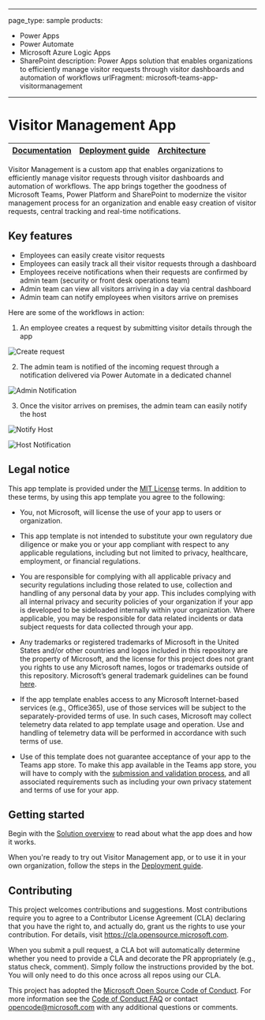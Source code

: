 
---
page_type: sample
products:
- Power Apps
- Power Automate
- Microsoft Azure Logic Apps
- SharePoint
description: Power Apps solution that enables organizations to efficiently manage visitor requests through visitor dashboards and automation of workflows
urlFragment: microsoft-teams-app-visitormanagement
---

# Visitor Management App

| [Documentation](https://github.com/OfficeDev/microsoft-teams-app-visitormanagement/wiki/Home) | [Deployment guide](https://github.com/OfficeDev/microsoft-teams-app-visitormanagement/wiki/Deployment-Guide) | [Architecture](https://github.com/OfficeDev/microsoft-teams-app-visitormanagement/wiki/Solution-Overview) |
| ---- | ---- | ---- |

Visitor Management is a custom app that enables organizations to efficiently manage visitor requests through visitor dashboards and automation of workflows. The app brings together the goodness of Microsoft Teams, Power Platform and SharePoint to modernize the visitor management process for an organization and enable easy creation of visitor requests, central tracking and real-time notifications.

## Key features
* Employees can easily create visitor requests
* Employees can easily track all their visitor requests through a dashboard
* Employees receive notifications when their requests are confirmed by admin team (security or front desk operations team)
* Admin team can view all visitors arriving in a day via central dashboard
* Admin team can notify employees when visitors arrive on premises

Here are some of the workflows in action:

1. An employee creates a request by submitting visitor details through the app
	
![Create request](https://github.com/OfficeDev/microsoft-teams-app-visitormanagement/wiki/Images/CreateRequest.png)

2. The admin team is notified of the incoming request through a notification delivered via Power Automate in a dedicated channel

  ![Admin Notification](https://github.com/OfficeDev/microsoft-teams-app-visitormanagement/wiki/Images/AdminNotification.png)

3. Once the visitor arrives on premises, the admin team can easily notify the host

  ![Notify Host](https://github.com/OfficeDev/microsoft-teams-app-visitormanagement/wiki/Images/NotifyHost.png)
	
  ![Host Notification](https://github.com/OfficeDev/microsoft-teams-app-visitormanagement/wiki/Images/HostNotification.png)
  

## Legal notice

This app template is provided under the [MIT License](https://github.com/OfficeDev/microsoft-teams-app-visitormanagement/blob/master/LICENSE) terms.  In addition to these terms, by using this app template you agree to the following:

- You, not Microsoft, will license the use of your app to users or organization. 

- This app template is not intended to substitute your own regulatory due diligence or make you or your app compliant with respect to any applicable regulations, including but not limited to privacy, healthcare, employment, or financial regulations.

- You are responsible for complying with all applicable privacy and security regulations including those related to use, collection and handling of any personal data by your app. This includes complying with all internal privacy and security policies of your organization if your app is developed to be sideloaded internally within your organization. Where applicable, you may be responsible for data related incidents or data subject requests for data collected through your app.

- Any trademarks or registered trademarks of Microsoft in the United States and/or other countries and logos included in this repository are the property of Microsoft, and the license for this project does not grant you rights to use any Microsoft names, logos or trademarks outside of this repository. Microsoft’s general trademark guidelines can be found [here](https://www.microsoft.com/en-us/legal/intellectualproperty/trademarks/usage/general.aspx).

- If the app template enables access to any Microsoft Internet-based services (e.g., Office365), use of those services will be subject to the separately-provided terms of use. In such cases, Microsoft may collect telemetry data related to app template usage and operation. Use and handling of telemetry data will be performed in accordance with such terms of use.

- Use of this template does not guarantee acceptance of your app to the Teams app store. To make this app available in the Teams app store, you will have to comply with the [submission and validation process](https://docs.microsoft.com/en-us/microsoftteams/platform/concepts/deploy-and-publish/appsource/publish), and all associated requirements such as including your own privacy statement and terms of use for your app.


## Getting started

Begin with the [Solution overview](https://github.com/OfficeDev/microsoft-teams-app-visitormanagement/wiki/Solution-overview) to read about what the app does and how it works.

When you're ready to try out Visitor Management app, or to use it in your own organization, follow the steps in the [Deployment guide](https://github.com/OfficeDev/microsoft-teams-app-visitormanagement/wiki/Deployment-guide).

## Contributing

This project welcomes contributions and suggestions.  Most contributions require you to agree to a
Contributor License Agreement (CLA) declaring that you have the right to, and actually do, grant us
the rights to use your contribution. For details, visit https://cla.opensource.microsoft.com.

When you submit a pull request, a CLA bot will automatically determine whether you need to provide
a CLA and decorate the PR appropriately (e.g., status check, comment). Simply follow the instructions
provided by the bot. You will only need to do this once across all repos using our CLA.

This project has adopted the [Microsoft Open Source Code of Conduct](https://opensource.microsoft.com/codeofconduct/).
For more information see the [Code of Conduct FAQ](https://opensource.microsoft.com/codeofconduct/faq/) or
contact [opencode@microsoft.com](mailto:opencode@microsoft.com) with any additional questions or comments.
